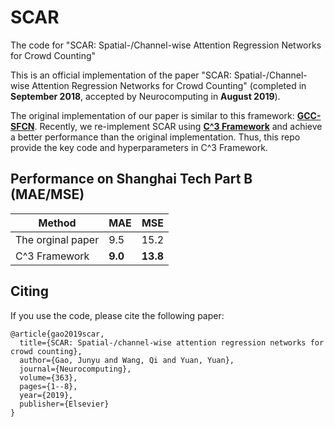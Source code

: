 # SCAR
The code for "SCAR: Spatial-/Channel-wise Attention Regression Networks for Crowd Counting"

This is an official implementation of the paper "SCAR: Spatial-/Channel-wise Attention Regression Networks for Crowd Counting" (completed in **September 2018**, accepted by Neurocomputing in **August 2019**).

The original implementation of our paper is similar to this framework: [**GCC-SFCN**](https://github.com/gjy3035/GCC-SFCN). Recently, we re-implement SCAR using [**C^3 Framework**](https://github.com/gjy3035/C-3-Framework) and achieve a better performance than the original implementation. Thus, this repo provide the key code and hyperparameters in C^3 Framework.


## Performance on Shanghai Tech Part B (MAE/MSE)

|          Method       |   MAE   |    MSE   | 
|-----------------------|---------|----------|
| The orginal paper     |   9.5   |   15.2   |
| C^3 Framework         | **9.0** | **13.8** |


## Citing
If you use the code, please cite the following paper:
```
@article{gao2019scar,
  title={SCAR: Spatial-/channel-wise attention regression networks for crowd counting},
  author={Gao, Junyu and Wang, Qi and Yuan, Yuan},
  journal={Neurocomputing},
  volume={363},
  pages={1--8},
  year={2019},
  publisher={Elsevier}
}
```
